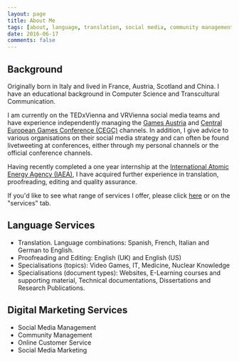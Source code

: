```yaml
---
layout: page
title: About Me
tags: [about, language, translation, social media, community management, proofreading, editing, english, german, italian, spanish, french]
date: 2016-06-17
comments: false
---
```


## Background
Originally born in Italy and lived in France, Austria, Scotland and China. I have an educational background in Computer Science and Transcultural Communication.

I am currently on the TEDxVienna and VRVienna social media teams and have experience independently managing the <a href="http://www.twitter.com/GamesAustria">Games Austria</a> and <a href="http://www.twitter.com/CEGConf">Central European Games Conference (CEGC)</a> channels. In addition, I give advice to various organisations on their social media strategy and can often be found livetweeting at conferences, either through my personal channels or the official conference channels.

Having recently completed a one year internship at the <a href="http://www.iaea.org">International Atomic Energy Agency (IAEA)</a>, I have acquired further experience in translation, proofreading, editing and quality assurance.

If you'd like to see what range of services I offer, please click <a href="{{ site.url }}/services">here</a> or on the "services" tab.

## Language Services
- Translation. Language combinations: Spanish, French, Italian and German to English.
- Proofreading and Editing: English (UK) and English (US)
- Specialisations (topics): Video Games, IT, Medicine, Nuclear Knowledge
- Specialisations (document types): Websites, E-Learning courses and supporting material, Technical documentations, Dissertations and Research Publications.

## Digital Marketing Services
- Social Media Management
- Community Management
- Online Customer Service
- Social Media Marketing
